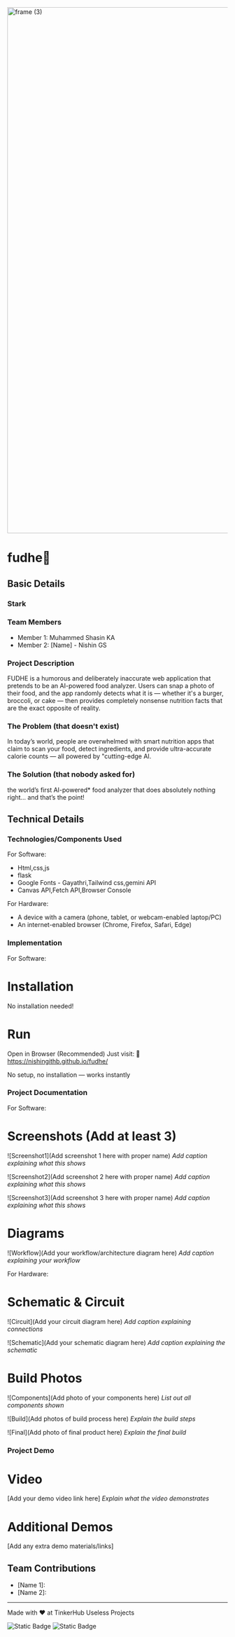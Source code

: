 <img width="3188" height="1202" alt="frame (3)" src="https://github.com/user-attachments/assets/517ad8e9-ad22-457d-9538-a9e62d137cd7" />


# fudhe🎯


## Basic Details
### Stark


### Team Members
- Member 1: Muhammed Shasin KA
- Member 2: [Name] - Nishin GS

### Project Description
FUDHE is a humorous and deliberately inaccurate web application that pretends to be an AI-powered food analyzer. Users can snap a photo of their food, and the app randomly detects what it is — whether it's a burger, broccoli, or cake — then provides completely nonsense nutrition facts that are the exact opposite of reality.

### The Problem (that doesn't exist)
In today’s world, people are overwhelmed with smart nutrition apps that claim to scan your food, detect ingredients, and provide ultra-accurate calorie counts — all powered by "cutting-edge AI.

### The Solution (that nobody asked for)
the world’s first AI-powered* food analyzer that does absolutely nothing right… and that’s the point!

## Technical Details
### Technologies/Components Used
For Software:
- Html,css,js
- flask
- Google Fonts - Gayathri,Tailwind css,gemini API
- Canvas API,Fetch API,Browser Console

For Hardware:
- A device with a camera (phone, tablet, or webcam-enabled laptop/PC)
- An internet-enabled browser (Chrome, Firefox, Safari, Edge)

### Implementation
For Software:
# Installation
No installation needed!

# Run
 Open in Browser (Recommended)
Just visit:
🔗 https://nishingithb.github.io/fudhe/

No setup, no installation — works instantly

### Project Documentation
For Software:

# Screenshots (Add at least 3)
![Screenshot1](Add screenshot 1 here with proper name)
*Add caption explaining what this shows*

![Screenshot2](Add screenshot 2 here with proper name)
*Add caption explaining what this shows*

![Screenshot3](Add screenshot 3 here with proper name)
*Add caption explaining what this shows*

# Diagrams
![Workflow](Add your workflow/architecture diagram here)
*Add caption explaining your workflow*

For Hardware:

# Schematic & Circuit
![Circuit](Add your circuit diagram here)
*Add caption explaining connections*

![Schematic](Add your schematic diagram here)
*Add caption explaining the schematic*

# Build Photos
![Components](Add photo of your components here)
*List out all components shown*

![Build](Add photos of build process here)
*Explain the build steps*

![Final](Add photo of final product here)
*Explain the final build*

### Project Demo
# Video
[Add your demo video link here]
*Explain what the video demonstrates*

# Additional Demos
[Add any extra demo materials/links]

## Team Contributions
- [Name 1]: 
- [Name 2]: 

---
Made with ❤️ at TinkerHub Useless Projects 

![Static Badge](https://img.shields.io/badge/TinkerHub-24?color=%23000000&link=https%3A%2F%2Fwww.tinkerhub.org%2F)
![Static Badge](https://img.shields.io/badge/UselessProjects--25-25?link=https%3A%2F%2Fwww.tinkerhub.org%2Fevents%2FQ2Q1TQKX6Q%2FUseless%2520Projects)
